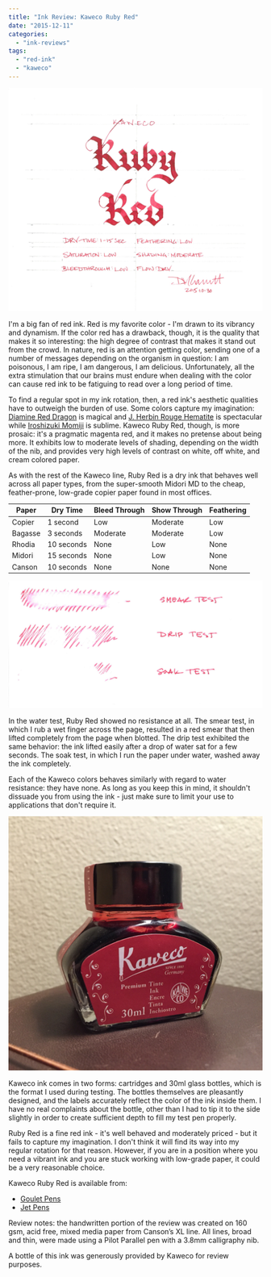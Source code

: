 ```yaml
---
title: "Ink Review: Kaweco Ruby Red"
date: "2015-12-11"
categories: 
  - "ink-reviews"
tags: 
  - "red-ink"
  - "kaweco"
---
```


![Kaweco Ruby Red](exemplar.jpeg)

I'm a big fan of red ink. Red is my favorite color - I'm drawn to its vibrancy and dynamism. If the color red has a drawback, though, it is the quality that makes it so interesting: the high degree of contrast that makes it stand out from the crowd. In nature, red is an attention getting color, sending one of a number of messages depending on the organism in question: I am poisonous, I am ripe, I am dangerous, I am delicious. Unfortunately, all the extra stimulation that our brains must endure when dealing with the color can cause red ink to be fatiguing to read over a long period of time.

To find a regular spot in my ink rotation, then, a red ink's aesthetic qualities have to outweigh the burden of use. Some colors capture my imagination: [Diamine Red Dragon](/blog/2010/9/7/ink-review-diamine-red-dragon.html) is magical and [J. Herbin Rouge Hematite](/blog/2010/5/16/ink-review-j-herbin-1670.html) is spectacular while [Iroshizuki Momiji](/blog/2010/4/28/ink-review-iroshizuku-momiji.html) is sublime. Kaweco Ruby Red, though, is more prosaic: it's a pragmatic magenta red, and it makes no pretense about being more. It exhibits low to moderate levels of shading, depending on the width of the nib, and provides very high levels of contrast on white, off white, and cream colored paper.

As with the rest of the Kaweco line, Ruby Red is a dry ink that behaves well across all paper types, from the super-smooth Midori MD to the cheap, feather-prone, low-grade copier paper found in most offices.

| Paper | Dry Time | Bleed Through | Show Through | Feathering |
| --- | --- | --- | --- | --- |
| Copier | 1 second | Low | Moderate | Low |
| Bagasse | 3 seconds | Moderate | Moderate | Low |
| Rhodia | 10 seconds | None | Low | None |
| Midori | 15 seconds | None | Low | None |
| Canson | 10 seconds | None | None | None |

![Water Test](durability.jpeg)

In the water test, Ruby Red showed no resistance at all. The smear test, in which I rub a wet finger across the page, resulted in a red smear that then lifted completely from the page when blotted. The drip test exhibited the same behavior: the ink lifted easily after a drop of water sat for a few seconds. The soak test, in which I run the paper under water, washed away the ink completely.

Each of the Kaweco colors behaves similarly with regard to water resistance: they have none. As long as you keep this in mind, it shouldn't dissuade you from using the ink - just make sure to limit your use to applications that don't require it.

![Bottle](bottle.jpg)

Kaweco ink comes in two forms: cartridges and 30ml glass bottles, which is the format I used during testing. The bottles themselves are pleasantly designed, and the labels accurately reflect the color of the ink inside them. I have no real complaints about the bottle, other than I had to tip it to the side slightly in order to create sufficient depth to fill my test pen properly.

Ruby Red is a fine red ink - it's well behaved and moderately priced - but it fails to capture my imagination. I don't think it will find its way into my regular rotation for that reason. However, if you are in a position where you need a vibrant ink and you are stuck working with low-grade paper, it could be a very reasonable choice.

Kaweco Ruby Red is available from:

- [Goulet Pens](http://www.gouletpens.com/kaweco-ruby-red-30ml-bottled-fountain-pen-ink/p/KAW-10000678-791)
- [Jet Pens](http://www.jetpens.com/Kaweco-Ink-30-ml-Ruby-Red/pd/11937)

Review notes: the handwritten portion of the review was created on 160 gsm, acid free, mixed media paper from Canson’s XL line. All lines, broad and thin, were made using a Pilot Parallel pen with a 3.8mm calligraphy nib.

A bottle of this ink was generously provided by Kaweco for review purposes.
